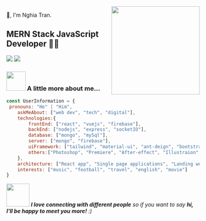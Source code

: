 <img align='right' src="https://media.giphy.com/media/M9gbBd9nbDrOTu1Mqx/giphy.gif" width="230">

🙏, I'm Nghia Tran.  
## MERN Stack JavaScript Developer 👨‍💻

[![](https://img.shields.io/badge/Facebook-TranMinhNghia-blue)](https://www.facebook.com/nghiatm202/)
[![](https://img.shields.io/badge/Gmail-nghiatm202%40gmail.com-red)](mailto:nghiatm202@gmail.com)


### <img src="https://media.giphy.com/media/VgCDAzcKvsR6OM0uWg/giphy.gif" width="50"> A little more about me...  


```javascript
const UserInformation = {
 pronouns: "He" | "Him",
    askMeAbout: ["web dev", "tech", "digital"],
    technologies:{
        frontEnd: ["react", "vuejs", "firebase"],
        backEnd: ["nodejs", "express", "socketIO"],
        database: ["mongo", "mySql"],
        server: ["mongo", "firebase"],
        uiFramework: ["tailwind", "material-ui", "ant-deign", "bootstrap"],
        others:["Photoshop", "Premiere", "After-effect", "Illustraion", "Camtasia"]
    },
    architecture: ["React app", "Single page applications", "Landing web page", "Server"],
    interests: ["music", "football", "travel", "english", "movie"]
}
```

<img src="https://media.giphy.com/media/LnQjpWaON8nhr21vNW/giphy.gif" width="60"> <em><b>I love connecting with different people</b> so if you want to say <b>hi, I'll be happy to meet you more!</b> :)</em>

